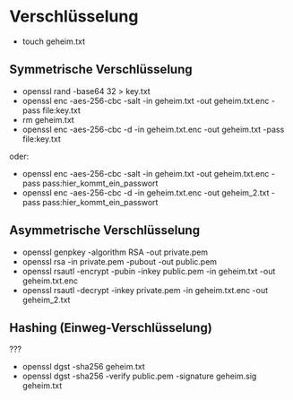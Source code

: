 # Verschlüsselung

- touch geheim.txt

## Symmetrische Verschlüsselung

- openssl rand -base64 32 > key.txt
- openssl enc -aes-256-cbc -salt -in geheim.txt -out geheim.txt.enc -pass file:key.txt
- rm geheim.txt
- openssl enc -aes-256-cbc -d -in geheim.txt.enc -out geheim.txt -pass file:key.txt

oder: 

- openssl enc -aes-256-cbc -salt -in geheim.txt -out geheim.txt.enc -pass pass:hier_kommt_ein_passwort
- openssl enc -aes-256-cbc -d -in geheim.txt.enc -out geheim_2.txt -pass pass:hier_kommt_ein_passwort

## Asymmetrische Verschlüsselung

- openssl genpkey -algorithm RSA -out private.pem
- openssl rsa -in private.pem -pubout -out public.pem
- openssl rsautl -encrypt -pubin -inkey public.pem -in geheim.txt -out geheim.txt.enc
- openssl rsautl -decrypt -inkey private.pem -in geheim.txt.enc -out geheim_2.txt

## Hashing (Einweg-Verschlüsselung)

???
- openssl dgst -sha256 geheim.txt 
- openssl dgst -sha256 -verify public.pem -signature geheim.sig geheim.txt